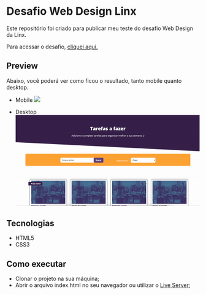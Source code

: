 # Desafio Web Design Linx

Este repositório foi criado para publicar meu teste do desafio Web Design da Linx.

Para acessar o desafio, [cliquei aqui.](https://desafio-webdesigner-linx.netlify.app/)

## Preview

Abaixo, você poderá ver como ficou o resultado, tanto mobile quanto desktop.

- Mobile
  [![](./assets/mobile.gif)]()

- Desktop
  [![](./assets/desktop.gif)]()

## Tecnologias

- HTML5
- CSS3

## Como executar

- Clonar o projeto na sua máquina;
- Abrir o arquivo index.html no seu navegador ou utilizar o [Live Server](https://marketplace.visualstudio.com/items?itemName=ritwickdey.LiveServer);
